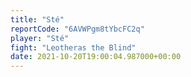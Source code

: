 ```yaml
---
title: "Sté"
reportCode: "6AVWPgm8tYbcFC2q"
player: "Sté"
fight: "Leotheras the Blind"
date: 2021-10-20T19:00:04.987000+00:00
---
```

